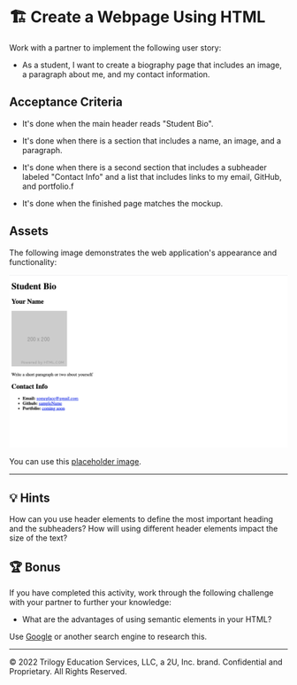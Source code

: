 # 🏗️ Create a Webpage Using HTML

Work with a partner to implement the following user story:

- As a student, I want to create a biography page that includes an image, a paragraph about me, and my contact information.

## Acceptance Criteria

- It's done when the main header reads "Student Bio".

- It's done when there is a section that includes a name, an image, and a paragraph.

- It's done when there is a second section that includes a subheader labeled "Contact Info" and a list that includes links to my email, GitHub, and portfolio.f

- It's done when the finished page matches the mockup.

## Assets

The following image demonstrates the web application's appearance and functionality:

![Webpage titled "Student Bio" features "Your Name" heading, a spot for an image and bio, and a "Contact Info" section.](./assets/image-1.png)

You can use this [placeholder image](https://via.placeholder.com/200).

---

## 💡 Hints

How can you use header elements to define the most important heading and the subheaders? How will using different header elements impact the size of the text?

## 🏆 Bonus

If you have completed this activity, work through the following challenge with your partner to further your knowledge:

- What are the advantages of using semantic elements in your HTML?

Use [Google](https://www.google.com) or another search engine to research this.

---

© 2022 Trilogy Education Services, LLC, a 2U, Inc. brand. Confidential and Proprietary. All Rights Reserved.
